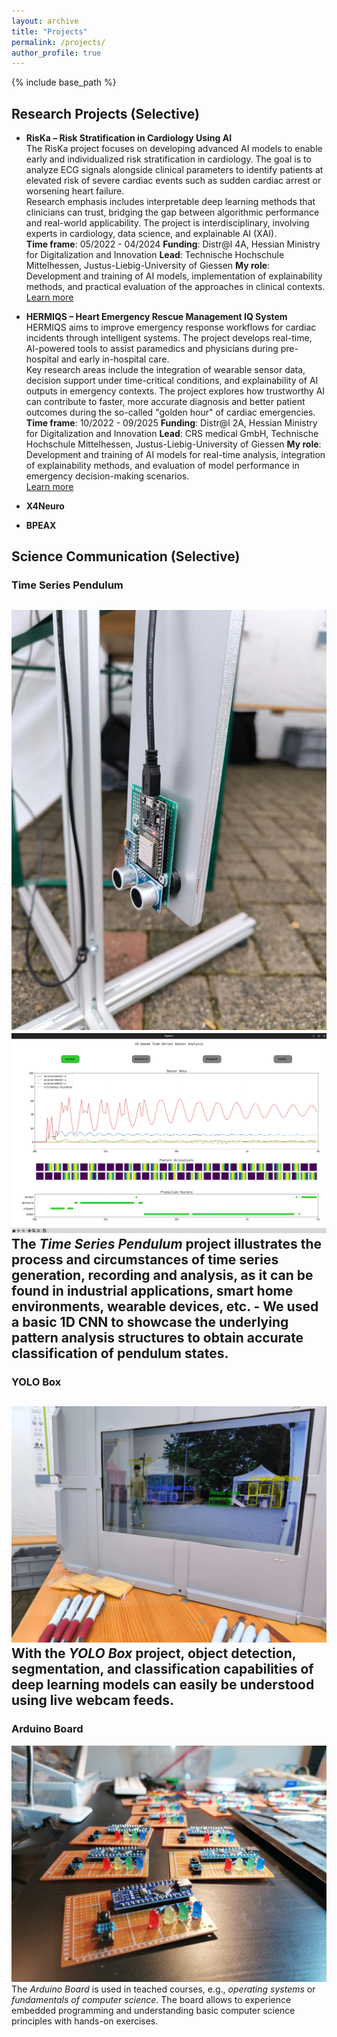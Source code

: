 ```yaml
---
layout: archive
title: "Projects"
permalink: /projects/
author_profile: true
---
```


{% include base_path %}

## Research Projects (Selective)

- **RisKa – Risk Stratification in Cardiology Using AI**  
  The RisKa project focuses on developing advanced AI models to enable early and individualized risk stratification in cardiology. The goal is to analyze ECG signals alongside clinical parameters to identify patients at elevated risk of severe cardiac events such as sudden cardiac arrest or worsening heart failure.  
  Research emphasis includes interpretable deep learning methods that clinicians can trust, bridging the gap between algorithmic performance and real-world applicability. The project is interdisciplinary, involving experts in cardiology, data science, and explainable AI (XAI).  
  **Time frame**: 05/2022 - 04/2024
  **Funding**: Distr@l 4A, Hessian Ministry for Digitalization and Innovation
  **Lead**: Technische Hochschule Mittelhessen, Justus-Liebig-University of Giessen
  **My role**: Development and training of AI models, implementation of explainability methods, and practical evaluation of the approaches in clinical contexts.  
  [Learn more](https://www.lidia-hessen.de/projekte-entdecken/riska-risikostratifizierung-in-der-kardiologie-mittels-ki/)

- **HERMIQS – Heart Emergency Rescue Management IQ System**  
  HERMIQS aims to improve emergency response workflows for cardiac incidents through intelligent systems. The project develops real-time, AI-powered tools to assist paramedics and physicians during pre-hospital and early in-hospital care.  
  Key research areas include the integration of wearable sensor data, decision support under time-critical conditions, and explainability of AI outputs in emergency contexts. The project explores how trustworthy AI can contribute to faster, more accurate diagnosis and better patient outcomes during the so-called "golden hour" of cardiac emergencies.  
  **Time frame**: 10/2022 - 09/2025
  **Funding**: Distr@l 2A, Hessian Ministry for Digitalization and Innovation
  **Lead**: CRS medical GmbH, Technische Hochschule Mittelhessen, Justus-Liebig-University of Giessen
  **My role**: Development and training of AI models for real-time analysis, integration of explainability methods, and evaluation of model performance in emergency decision-making scenarios.  
  [Learn more](https://www.lidia-hessen.de/projekte-entdecken/hermiqs-heart-emergency-rescue-management-iq-system/)

- **X4Neuro**

- **BPEAX**

## Science Communication (Selective)
 
### Time Series Pendulum
![pendulum1.jpeg](../images/pendulum1.jpeg)
![pendulum2.png](../images/pendulum2.png)
The _Time Series Pendulum_ project illustrates the process and circumstances of time series generation, recording and analysis, as it can be found in industrial applications, smart home environments, wearable devices, etc. - We used a basic 1D CNN to showcase the underlying pattern analysis structures to obtain accurate classification of pendulum states.
---

### YOLO Box
![yolo_box.jpeg](../images/yolo_box.jpeg)
With the _YOLO Box_ project, object detection, segmentation, and classification capabilities of deep learning models can easily be understood using live webcam feeds.
---

### Arduino Board
![arduino_board.jpg](../images/arduino_board.jpg)
The _Arduino Board_ is used in teached courses, e.g., _operating systems_ or _fundamentals of computer science_. The board allows to experience embedded programming and understanding basic computer science principles with hands-on exercises.
